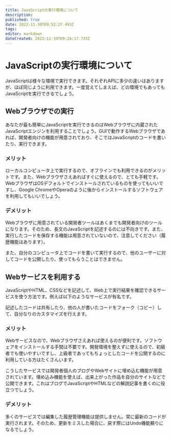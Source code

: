 ```yaml
---
title: JavaScriptの実行環境について
description: 
published: true
date: 2022-11-30T09:52:27.493Z
tags: 
editor: markdown
dateCreated: 2022-11-30T09:26:17.733Z
---
```


# JavaScriptの実行環境について

JavaScriptは様々な環境で実行できます。それぞれAPIに多少の違いはありますが、ほぼ同じように利用できます。一度覚えてしまえば、どの環境でもあってもJavaScriptを実行できるでしょう。

## Webブラウザでの実行

あなたが最も簡単にJavaScriptを実行できるのはWebブラウザに内蔵されたJavaScriptエンジンを利用することでしょう。GUIで動作するWebブラウザであれば、開発者向けの機能が用意されており、そこではJavaScriptのコードを書いたり、実行できます。

### メリット

ローカルコンピュータ上で実行するので、オフラインでも利用できるのがメリットです。また、Webブラウザさえあればすぐに使えるので、とても手軽です。WebブラウザはOSデフォルトでインストールされているものを使ってもいいですし、Google ChromeやOperaのように後からインストールするソフトウェアを利用してもいいでしょう。

### デメリット

Webブラウザに用意されている開発者ツールはあくまでも開発者向けのツールになります。そのため、長文のJavaScriptを記述するのには不向きです。また、実行したコードを保存する機能は用意されていないので、注意してください（履歴機能はあります）。

また、自分のコンピュータ上でコードを書いて実行するので、他のユーザーに対してコードを公開したり、使ってもらうことはできません。

## Webサービスを利用する

JavaScriptやHTML、CSSなどを記述して、Web上で実行結果を確認できるサービスを使う方法です。例えば以下のようなサービスが有名です。


記述したコードは共有したり、他の人が書いたコードをフォーク（コピー）して、自分なりのカスタマイズを行えます。

### メリット

Webサービスなので、Webブラウザさえあれば使えるのが便利です。ソフトウェアをインストールする手間は不要です。開発環境を整えずに使えるので、初級者でも使いやすいですし、上級者であってもちょっとしたコードを公開するのに利用している方はたくさんいます。

こうしたサービスでは開発者個人のブログやWebサイトに埋め込む機能が用意されています。埋め込み機能を使えば、出来上がった作品を自分のサイトなどで公開できます。これはブログでJavaScriptやHTMLなどの解説記事を書くのに役立つでしょう。

### デメリット

多くのサービスでは編集した履歴管理機能は提供しません。常に最新のコードが実行されます。そのため、更新をミスした場合に、戻す際にはUndo機能頼りになるでしょう。




